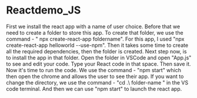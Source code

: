 # Reactdemo_JS
First we install the react app with a name of user choice. 
Before that we need to create a folder to store this app.
To create that folder, we use the command - " npx create-react-app foldername". For this app, I used "npx create-react-app helloworld --use-npm".
Then it takes some time to create all the required dependencies, then the folder is created.
Next step now, is to install the app in that folder. Open the folder in VSCode and open "App.js" to see and edit your code.
Type your React code in that space. Then save it.
Now it's time to run the code.
We use the command - "npm start" which then open the chrome and allows the user to see their app.
If you want to change the directory, we use the command - "cd .\ folder-name \" in the VS code terminal. 
And then we can use "npm start" to launch the react app.
